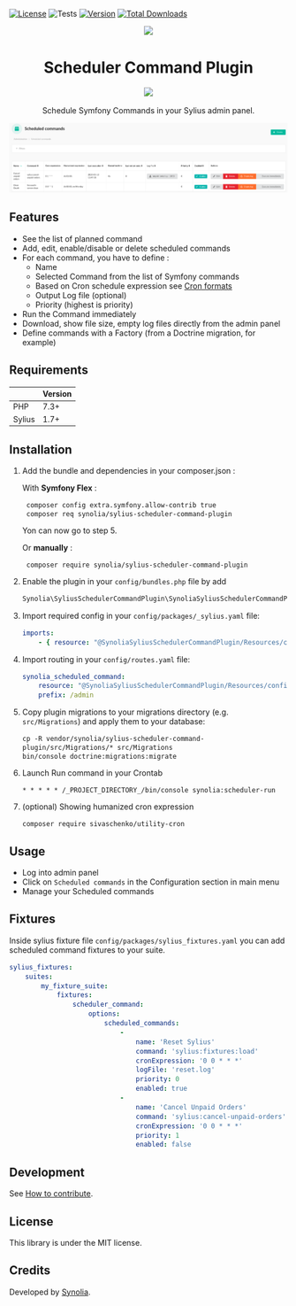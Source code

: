 [![License](https://img.shields.io/packagist/l/synolia/sylius-scheduler-command-plugin.svg)](https://github.com/synolia/SyliusSchedulerCommandPlugin/blob/master/LICENSE)
![Tests](https://github.com/synolia/SyliusSchedulerCommandPlugin/workflows/Tests/badge.svg?branch=master)
[![Version](https://img.shields.io/packagist/v/synolia/sylius-scheduler-command-plugin.svg)](https://packagist.org/packages/synolia/sylius-scheduler-command-plugin)
[![Total Downloads](https://poser.pugx.org/synolia/sylius-scheduler-command-plugin/downloads)](https://packagist.org/packages/synolia/sylius-scheduler-command-plugin)

<p align="center">
    <a href="https://sylius.com" target="_blank">
        <img src="https://demo.sylius.com/assets/shop/img/logo.png" />
    </a>
</p>

<h1 align="center">Scheduler Command Plugin</h1>
<p align="center">
    <img src="https://sylius.com/assets/badge-approved-by-sylius.png" width="85">
</p>
<p align="center">Schedule Symfony Commands in your Sylius admin panel.</p>

![Capture](/etc/capture.png "Capture")

## Features

* See the list of planned command
* Add, edit, enable/disable or delete scheduled commands
* For each command, you have to define :
  * Name
  * Selected Command from the list of Symfony commands
  * Based on Cron schedule expression see [Cron formats](https://abunchofutils.com/u/computing/cron-format-helper/)
  * Output Log file (optional)
  * Priority (highest is priority)
* Run the Command immediately
* Download, show file size, empty log files directly from the admin panel
* Define commands with a Factory (from a Doctrine migration, for example)

## Requirements

| | Version |
| :--- | :--- |
| PHP  | 7.3+ |
| Sylius | 1.7+ |

## Installation

1. Add the bundle and dependencies in your composer.json :

    With **Symfony Flex** :
    
        composer config extra.symfony.allow-contrib true
        composer req synolia/sylius-scheduler-command-plugin
    
    Yon can now go to step 5.
    
    Or **manually** :
    
        composer require synolia/sylius-scheduler-command-plugin

2. Enable the plugin in your `config/bundles.php` file by add

    ```php
    Synolia\SyliusSchedulerCommandPlugin\SynoliaSyliusSchedulerCommandPlugin::class => ['all' => true],
    ```

3. Import required config in your `config/packages/_sylius.yaml` file:

    ```yaml
    imports:
        - { resource: "@SynoliaSyliusSchedulerCommandPlugin/Resources/config/config.yaml" }
    ```

4. Import routing in your `config/routes.yaml` file:

    ```yaml
    synolia_scheduled_command:
        resource: "@SynoliaSyliusSchedulerCommandPlugin/Resources/config/admin_routing.yaml"
        prefix: /admin
    ```

5. Copy plugin migrations to your migrations directory (e.g. `src/Migrations`) and apply them to your database:

    ```shell
    cp -R vendor/synolia/sylius-scheduler-command-plugin/src/Migrations/* src/Migrations
    bin/console doctrine:migrations:migrate
    ```

6. Launch Run command in your Crontab

    ```shell
    * * * * * /_PROJECT_DIRECTORY_/bin/console synolia:scheduler-run
    ```

7. (optional) Showing humanized cron expression

    ```shell
    composer require sivaschenko/utility-cron
    ```

## Usage

* Log into admin panel
* Click on `Scheduled commands` in the Configuration section in main menu
* Manage your Scheduled commands

## Fixtures
Inside sylius fixture file `config/packages/sylius_fixtures.yaml` you can add scheduled command fixtures to your suite.
```yaml
sylius_fixtures:
    suites:
        my_fixture_suite:
            fixtures:
                scheduler_command:
                    options:
                        scheduled_commands:
                            -
                                name: 'Reset Sylius'
                                command: 'sylius:fixtures:load'
                                cronExpression: '0 0 * * *'
                                logFile: 'reset.log'
                                priority: 0
                                enabled: true
                            -
                                name: 'Cancel Unpaid Orders'
                                command: 'sylius:cancel-unpaid-orders'
                                cronExpression: '0 0 * * *'
                                priority: 1
                                enabled: false
```

## Development

See [How to contribute](CONTRIBUTING.md).

## License

This library is under the MIT license.

## Credits

Developed by [Synolia](https://synolia.com/).
